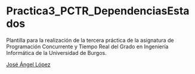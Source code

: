 # Practica3_PCTR_DependenciasEstados

Plantilla para la realización de la tercera práctica de la asignatura de Programación Concurrente y Tiempo Real del Grado en Ingeniería Informática de la Universidad de Burgos.

[José Ángel López](https://github.com/jle1001)
